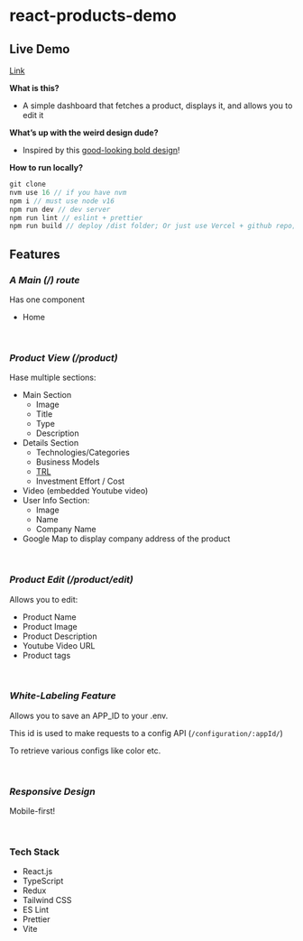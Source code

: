 # react-products-demo

## Live Demo

[Link](https://react-dashboard-products.vercel.app/)

**What is this?**

- A simple dashboard that fetches a product, displays it, and allows you to edit it

**What’s up with the weird design dude?**

- Inspired by this [good-looking bold design](https://designyourlife.com.au/)!

**How to run locally?**

```jsx
git clone
nvm use 16 // if you have nvm
npm i // must use node v16
npm run dev // dev server
npm run lint // eslint + prettier
npm run build // deploy /dist folder; Or just use Vercel + github repo;
```

## **Features**
### *A Main (/) route*

Has one component

- Home

<br>

### *Product View (/product)*
Hase multiple sections:

- Main Section
    - Image
    - Title
    - Type
    - Description
- Details Section
    - Technologies/Categories
    - Business Models
    - [TRL](https://en.wikipedia.org/wiki/Technology_readiness_level)
    - Investment Effort / Cost
- Video (embedded Youtube video)
- User Info Section:
    - Image
    - Name
    - Company Name
- Google Map to display company address of the product

<br>

### *Product Edit (/product/edit)*

Allows you to edit:

- Product Name
- Product Image
- Product Description
- Youtube Video URL
- Product tags

<br> 

### *White-Labeling Feature*

Allows you to save an APP_ID to your .env.

This id is used to make requests to a config API (`/configuration/:appId/`)

To retrieve various configs like color etc.

<br>

### *Responsive Design*

Mobile-first!

<br>

### **Tech Stack**

- React.js
- TypeScript
- Redux
- Tailwind CSS
- ES Lint
- Prettier
- Vite